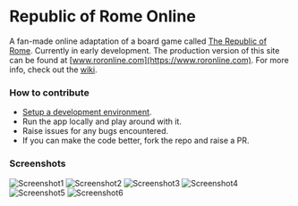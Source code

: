 # Republic of Rome Online

A fan-made online adaptation of a board game called [The Republic of Rome](https://boardgamegeek.com/boardgame/1513/republic-rome). Currently in early development. The production version of this site can be found at [www.roronline.com](https://www.roronline.com). For more info, check out the [wiki](https://github.com/iamlogand/republic-of-rome-online/wiki).

### How to contribute

- [Setup a development environment](https://github.com/iamlogand/republic-of-rome-online/wiki/Setup-a-development-environment).
- Run the app locally and play around with it.
- Raise issues for any bugs encountered.
- If you can make the code better, fork the repo and raise a PR.

### Screenshots

![Screenshot1](https://github.com/iamlogand/republic-of-rome-online/assets/104830874/8fac3556-47b5-4226-ab17-235e3322db51)
![Screenshot2](https://github.com/iamlogand/republic-of-rome-online/assets/104830874/a16fbb31-394c-4b17-b9bc-3710b747d48d)
![Screenshot3](https://github.com/iamlogand/republic-of-rome-online/assets/104830874/92fb03d1-a418-462a-bce4-458005106eae)
![Screenshot4](https://github.com/iamlogand/republic-of-rome-online/assets/104830874/1f6f0054-291b-459d-8b4a-3f1a550515df)
![Screenshot5](https://github.com/iamlogand/republic-of-rome-online/assets/104830874/954b9df6-3d34-4a9a-ab29-b8d12e1c6fae)
![Screenshot6](https://github.com/iamlogand/republic-of-rome-online/assets/104830874/257c421a-52de-4242-bbf9-98dee2da4fb8)
